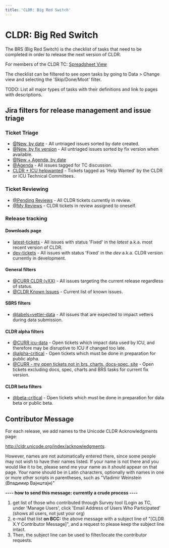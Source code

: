 ```yaml
---
title: 'CLDR: Big Red Switch'
---
```


# CLDR: Big Red Switch

The BRS (Big Red Switch) is the checklist of tasks that need to be completed in order to release the next version of CLDR.

For members of the CLDR TC: [Spreadsheet View](https://docs.google.com/spreadsheets/d/1D0wohmpmnW369UiTLeTm_UHT7y5mVISretDYM0m289I/edit?gid=169833626#gid=169833626&fvid=271364825)

The checklist can be filtered to see open tasks by going to Data > Change view and selecting the 'Skip/Done/Moot' filter.

TODO: List all major types of tasks with their definitions and link to pages with descriptions.

## Jira filters for release management and issue triage

### Ticket Triage

- [@New, by date](https://unicode-org.atlassian.net/issues/?filter=10033) - All untriaged issues sorted by date created.
- [@New, by fix version](https://unicode-org.atlassian.net/issues/?filter=10801) - All untriaged issues sorted by fix version when available.
- [@New + Agenda, by date](https://unicode-org.atlassian.net/issues/?filter=10802)
- [@Agenda](https://unicode-org.atlassian.net/issues/?filter=10158) - All issues tagged for TC discussion.
- [CLDR + ICU helpwanted](https://unicode-org.atlassian.net/issues/?filter=10202) - Tickets tagged as 'Help Wanted' by the CLDR or ICU Technical Committees.

### Ticket Reviewing

- [@Pending Reviews](https://unicode-org.atlassian.net/issues/?filter=10062) - All CLDR tickets currently in review.
- [@My Reviews](https://unicode-org.atlassian.net/issues/?filter=10179) - CLDR tickets in review assigned to oneself.

### Release tracking

#### Downloads page

- [latest-tickets](https://unicode-org.atlassian.net/issues/?filter=10838) - All issues with status 'Fixed' in the *latest* a.k.a. most recent version of CLDR.
- [dev-tickets](https://unicode-org.atlassian.net/issues/?filter=10837) - All issues with status 'Fixed' in the *dev* a.k.a. CLDR version currently in development.

#### General filters

- [@CURR CLDR (vXX)](https://unicode-org.atlassian.net/issues/?filter=10438) - All issues targeting the current release regardless of status.
- [@CLDR Known Issues](https://unicode-org.atlassian.net/issues/?filter=10237) - Current list of known issues.

#### SBRS filters

- [@labels=vetter-data](https://unicode-org.atlassian.net/issues/?filter=10735) - All issues that are expected to impact vetters during data submission.

#### CLDR alpha filters

- [@CURR icu-data](https://unicode-org.atlassian.net/issues/?filter=10144) - Open tickets which impact data used by ICU, and therefore may be disruptive to ICU if changed too late.
- [@alpha-critical](https://unicode-org.atlassian.net/issues/?filter=10245) - Open tickets which must be done in preparation for public alpha.
- [@CURR - my open tickets not in brs, charts, docs-spec, site](https://unicode-org.atlassian.net/issues/?filter=10256) - Open tickets excluding docs, spec, charts and BRS tasks for current fix version. 

#### CLDR beta filters

- [@beta-critical](https://unicode-org.atlassian.net/issues/?filter=10247) - Open tickets which must be done in preparation for data beta or public beta.


## Contributor Message

For each release, we add names to the Unicode CLDR Acknowledgments page:

http://cldr.unicode.org/index/acknowledgments.

However, names are not automatically entered there, since some people may not wish to have their names listed. If your name is not there and you would like it to be, please send me your name as it should appear on that page. Your name should be in Latin characters, optionally with names in one or more other scripts in parentheses, such as "Vladimir Weinstein (Владимир Вајнштајн)"

**\-\-\-\- how to send this message: currently a crude process \-\-\-\-**

1. get list of those who contributed through Survey tool (Login as TC, under 'Manage Users', click 'Email Address of Users Who Participated' (shows all users, not just your org)
2. e\-mail that list **on BCC:** the above message with a subject line of "\[CLDR X.Y Contributor Message]", and a request to please keep the subject line intact.
3. Then, the subject line can be used to filter/locate the contributor requests.


